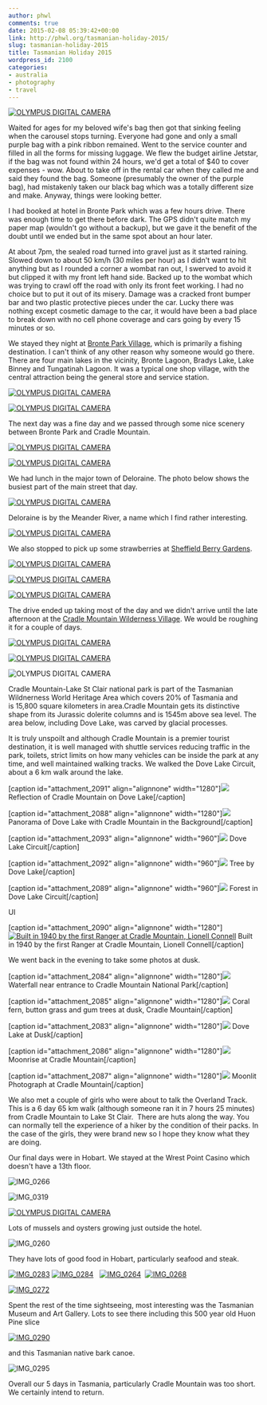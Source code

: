```yaml
---
author: phwl
comments: true
date: 2015-02-08 05:39:42+00:00
link: http://phwl.org/tasmanian-holiday-2015/
slug: tasmanian-holiday-2015
title: Tasmanian Holiday 2015
wordpress_id: 2100
categories:
- australia
- photography
- travel
---
```


[![OLYMPUS DIGITAL CAMERA](http://phwl.org/wp-content/uploads/2015/02/P2040434-1024x768.jpg)](http://phwl.org/wp-content/uploads/2015/02/P2040434.jpg)

Waited for ages for my beloved wife's bag then got that sinking feeling when the carousel stops turning. Everyone had gone and only a small purple bag with a pink ribbon remained. Went to the service counter and filled in all the forms for missing luggage. We flew the budget airline Jetstar, if the bag was not found within 24 hours, we'd get a total of $40 to cover expenses - wow. About to take off in the rental car when they called me and said they found the bag. Someone (presumably the owner of the purple bag), had mistakenly taken our black bag which was a totally different size and make. Anyway, things were looking better.

<!-- more -->I had booked at hotel in Bronte Park which was a few hours drive. There was enough time to get there before dark. The GPS didn't quite match my paper map (wouldn't go without a backup), but we gave it the benefit of the doubt until we ended but in the same spot about an hour later.

At about 7pm, the sealed road turned into gravel just as it started raining. Slowed down to about 50 km/h (30 miles per hour) as I didn't want to hit anything but as I rounded a corner a wombat ran out, I swerved to avoid it but clipped it with my front left hand side. Backed up to the wombat which was trying to crawl off the road with only its front feet working. I had no choice but to put it out of its misery. Damage was a cracked front bumper bar and two plastic protective pieces under the car. Lucky there was nothing except cosmetic damage to the car, it would have been a bad place to break down with no cell phone coverage and cars going by every 15 minutes or so.

We stayed they night at [Bronte Park Village](http://www.bronteparkvillage.com.au/), which is primarily a fishing destination. I can't think of any other reason why someone would go there. There are four main lakes in the vicinity, Bronte Lagoon, Bradys Lake, Lake Binney and Tungatinah Lagoon. It was a typical one shop village, with the central attraction being the general store and service station.

[![OLYMPUS DIGITAL CAMERA](http://phwl.org/wp-content/uploads/2015/02/P1310013-1024x740.jpg)](http://phwl.org/wp-content/uploads/2015/02/P1310013.jpg)

[![OLYMPUS DIGITAL CAMERA](http://phwl.org/wp-content/uploads/2015/02/P2010021-1024x768.jpg)](http://phwl.org/wp-content/uploads/2015/02/P2010021.jpg)



The next day was a fine day and we passed through some nice scenery between Bronte Park and Cradle Mountain.

[![OLYMPUS DIGITAL CAMERA](http://phwl.org/wp-content/uploads/2015/02/P2010042-1024x429.jpg)](http://phwl.org/wp-content/uploads/2015/02/P2010042.jpg)

[![OLYMPUS DIGITAL CAMERA](http://phwl.org/wp-content/uploads/2015/02/P2010035-1024x548.jpg)](http://phwl.org/wp-content/uploads/2015/02/P2010035.jpg)

We had lunch in the major town of Deloraine. The photo below shows the busiest part of the main street that day.

[![OLYMPUS DIGITAL CAMERA](http://phwl.org/wp-content/uploads/2015/02/P2010053-1024x768.jpg)](http://phwl.org/wp-content/uploads/2015/02/P2010053.jpg)

Deloraine is by the Meander River, a name which I find rather interesting.

[![OLYMPUS DIGITAL CAMERA](http://phwl.org/wp-content/uploads/2015/02/P2010054-1024x768.jpg)](http://phwl.org/wp-content/uploads/2015/02/P2010054.jpg)

We also stopped to pick up some strawberries at [Sheffield Berry Gardens](http://sheffieldberrygardens.com/).

[![OLYMPUS DIGITAL CAMERA](http://phwl.org/wp-content/uploads/2015/02/P2010057-1024x768.jpg)](http://phwl.org/wp-content/uploads/2015/02/P2010057.jpg)

[![OLYMPUS DIGITAL CAMERA](http://phwl.org/wp-content/uploads/2015/02/P2010058-1024x768.jpg)](http://phwl.org/wp-content/uploads/2015/02/P2010058.jpg)

[![OLYMPUS DIGITAL CAMERA](http://phwl.org/wp-content/uploads/2015/02/P2010059-1024x768.jpg)](http://phwl.org/wp-content/uploads/2015/02/P2010059.jpg)

The drive ended up taking most of the day and we didn't arrive until the late afternoon at the [Cradle Mountain Wilderness Village](http://www.cradlevillage.com.au/). We would be roughing it for a couple of days.

[![OLYMPUS DIGITAL CAMERA](http://phwl.org/wp-content/uploads/2015/02/P2030402-1024x768.jpg)](http://phwl.org/wp-content/uploads/2015/02/P2030402.jpg)

[![OLYMPUS DIGITAL CAMERA](http://phwl.org/wp-content/uploads/2015/02/P2010083-1024x768.jpg)](http://phwl.org/wp-content/uploads/2015/02/P2010083.jpg)

![OLYMPUS DIGITAL CAMERA](http://phwl.org/wp-content/uploads/2015/02/P2010087-1024x768.jpg)

Cradle Mountain-Lake St Clair national park is part of the Tasmanian Wildnerness World Heritage Area which covers 20% of Tasmania and is 15,800 square kilometers in area.Cradle Mountain gets its distinctive shape from its Jurassic dolerite columns and is 1545m above sea level. The area below, including Dove Lake, was carved by glacial processes.

It is truly unspoilt and although Cradle Mountain is a premier tourist destination, it is well managed with shuttle services reducing traffic in the park, toilets, strict limits on how many vehicles can be inside the park at any time, and well maintained walking tracks. We walked the Dove Lake Circuit, about a 6 km walk around the lake.

[caption id="attachment_2091" align="alignnone" width="1280"][![](http://phwl.org/wp-content/uploads/2015/02/P2020192.jpg)](http://phwl.org/wp-content/uploads/2015/02/P2020192.jpg) Reflection of Cradle Mountain on Dove Lake[/caption]

[caption id="attachment_2088" align="alignnone" width="1280"][![](http://phwl.org/wp-content/uploads/2015/02/cradlemtn-pano2.jpg)](http://phwl.org/wp-content/uploads/2015/02/cradlemtn-pano2.jpg) Panorama of Dove Lake with Cradle Mountain in the Background[/caption]

[caption id="attachment_2093" align="alignnone" width="960"][![](http://phwl.org/wp-content/uploads/2015/02/P2020252.jpg)](http://phwl.org/wp-content/uploads/2015/02/P2020252.jpg) Dove Lake Circuit[/caption]

[caption id="attachment_2092" align="alignnone" width="960"][![](http://phwl.org/wp-content/uploads/2015/02/P2020240.jpg)](http://phwl.org/wp-content/uploads/2015/02/P2020240.jpg) Tree by Dove Lake[/caption]

[caption id="attachment_2089" align="alignnone" width="960"][![](http://phwl.org/wp-content/uploads/2015/02/P2020262.jpg)](http://phwl.org/wp-content/uploads/2015/02/P2020262.jpg) Forest in Dove Lake Circuit[/caption]





UI

[caption id="attachment_2090" align="alignnone" width="1280"][![Built in 1940 by the first Ranger at Cradle Mountain, Lionell Connell](http://phwl.org/wp-content/uploads/2015/02/P2020289.jpg)](http://phwl.org/wp-content/uploads/2015/02/P2020289.jpg) Built in 1940 by the first Ranger at Cradle Mountain, Lionell Connell[/caption]

We went back in the evening to take some photos at dusk.

[caption id="attachment_2084" align="alignnone" width="1280"][![](http://phwl.org/wp-content/uploads/2015/02/P2020321.jpg)](http://phwl.org/wp-content/uploads/2015/02/P2020321.jpg) Waterfall near entrance to Cradle Mountain National Park[/caption]

[caption id="attachment_2085" align="alignnone" width="1280"][![](http://phwl.org/wp-content/uploads/2015/02/P2020324.jpg)](http://phwl.org/wp-content/uploads/2015/02/P2020324.jpg) Coral fern, button grass and gum trees at dusk, Cradle Mountain[/caption]

[caption id="attachment_2083" align="alignnone" width="1280"][![](http://phwl.org/wp-content/uploads/2015/02/P2020343.jpg)](http://phwl.org/wp-content/uploads/2015/02/P2020343.jpg) Dove Lake at Dusk[/caption]

[caption id="attachment_2086" align="alignnone" width="1280"][![](http://phwl.org/wp-content/uploads/2015/02/P2020333.jpg)](http://phwl.org/wp-content/uploads/2015/02/P2020333.jpg) Moonrise at Cradle Mountain[/caption]

[caption id="attachment_2087" align="alignnone" width="1280"][![](http://phwl.org/wp-content/uploads/2015/02/P2020399.jpg)](http://phwl.org/wp-content/uploads/2015/02/P2020399.jpg) Moonlit Photograph at Cradle Mountain[/caption]

We also met a couple of girls who were about to talk the Overland Track. This is a 6 day 65 km walk (although someone ran it in 7 hours 25 minutes) from Cradle Mountain to Lake St Clair.  There are huts along the way. You can normally tell the experience of a hiker by the condition of their packs. In the case of the girls, they were brand new so I hope they know what they are doing.

Our final days were in Hobart. We stayed at the Wrest Point Casino which doesn't have a 13th floor.

![IMG_0266](http://phwl.org/wp-content/uploads/2015/02/IMG_0266.jpg)

![IMG_0319](http://phwl.org/wp-content/uploads/2015/02/IMG_0319.jpg)

[![OLYMPUS DIGITAL CAMERA](http://phwl.org/wp-content/uploads/2015/02/P2040434-1024x768.jpg)](http://phwl.org/wp-content/uploads/2015/02/P2040434.jpg)

Lots of mussels and oysters growing just outside the hotel.

![IMG_0260](http://phwl.org/wp-content/uploads/2015/02/IMG_0260.jpg)

They have lots of good food in Hobart, particularly seafood and steak.

[![IMG_0283](http://phwl.org/wp-content/uploads/2015/02/IMG_0283.jpg)](http://phwl.org/wp-content/uploads/2015/02/IMG_0283.jpg) [![IMG_0284](http://phwl.org/wp-content/uploads/2015/02/IMG_0284.jpg)](http://phwl.org/wp-content/uploads/2015/02/IMG_0284.jpg)   [![IMG_0264](http://phwl.org/wp-content/uploads/2015/02/IMG_0264.jpg)](http://phwl.org/wp-content/uploads/2015/02/IMG_0264.jpg)  [![IMG_0268](http://phwl.org/wp-content/uploads/2015/02/IMG_0268.jpg)](http://phwl.org/wp-content/uploads/2015/02/IMG_0268.jpg)

[![IMG_0272](http://phwl.org/wp-content/uploads/2015/02/IMG_0272.jpg)](http://phwl.org/wp-content/uploads/2015/02/IMG_0272.jpg)

Spent the rest of the time sightseeing, most interesting was the Tasmanian Museum and Art Gallery. Lots to see there including this 500 year old Huon Pine slice

[![IMG_0290](http://phwl.org/wp-content/uploads/2015/02/IMG_0290.jpg)](http://phwl.org/wp-content/uploads/2015/02/IMG_0290.jpg)



and this Tasmanian native bark canoe.

![IMG_0295](http://phwl.org/wp-content/uploads/2015/02/IMG_0295.jpg)

Overall our 5 days in Tasmania, particularly Cradle Mountain was too short. We certainly intend to return.
